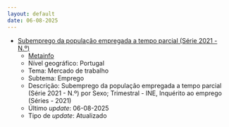 ```yaml
---
layout: default
date: 06-08-2025
---
```

* [Subemprego da população empregada a tempo parcial (Série 2021 - N.º)](https://www.ine.pt/xportal/xmain?xpid=INE&xpgid=ine_indicadores&indOcorrCod=0010700&contexto=bd&selTab=tab2)
  * [Metainfo](https://www.ine.pt/bddXplorer/htdocs/minfo.jsp?var_cd=0010700&lingua=PT)
  * Nível geográfico: Portugal
  * Tema: Mercado de trabalho
  * Subtema: Emprego
  * Descrição: Subemprego da população empregada a tempo parcial (Série 2021 - N.º) por Sexo; Trimestral - INE, Inquérito ao emprego (Séries - 2021)
  * Último _update_: 06-08-2025
  * Tipo de _update_: Atualizado

